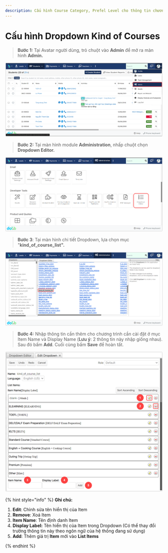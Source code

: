 ```yaml
---
description: Cấu hình Course Category, Prefel Level cho thông tin chương trình học
---
```


# Cấu hình Dropdown Kind of Courses

> **Bước 1:**  Tại Avatar người dùng, trỏ chuột vào **Admin** để mở ra màn hình **Admin.**

![](<../../.gitbook/assets/image (2) (1) (1) (2) (1).png>)

> **Bước 2:** Tại màn hình module **Administration**, nhấp chuột chọn **Dropdown Editor.**

![](<../../.gitbook/assets/image (3) (2) (1) (1).png>)

> **Bước 3**: Tại màn hình chi tiết Dropdown, lựa chọn mục "**kind\_of\_course\_list".**

![](<../../.gitbook/assets/image (1) (2) (1) (1).png>)

> **Bước 4:** Nhập thông tin cần thêm cho chương trình cần cài đặt ở mục Item Name và Display Name (**Lưu ý**: 2 thông tin này nhập giống nhau). Sau đó bấm **Add**. Cuối cùng bấm **Save** để hoàn tất.

![](<../../.gitbook/assets/image (1) (1) (2) (2) (1).png>)

{% hint style="info" %}
**Ghi chú:**&#x20;

1. **Edit**: Chỉnh sửa tên hiển thị của Item
2. **Remove**: Xoá Item
3. **Item Name**: Tên định danh Item
4. **Display Label:** Tên hiển thị của Item trong Dropdown (Có thể thay đổi trường thông tin này theo ngôn ngữ của hệ thống đang sử dụng)
5.  **Add**: Thêm giá trị **Item** mới vào **List Items**


{% endhint %}
